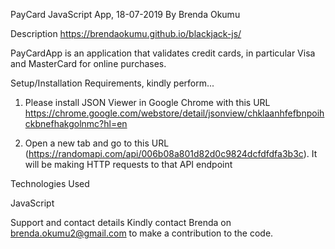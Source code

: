 PayCard JavaScript App, 18-07-2019 By Brenda Okumu

Description https://brendaokumu.github.io/blackjack-js/

PayCardApp is an application that validates credit cards, in particular Visa and MasterCard for online purchases.

Setup/Installation Requirements, kindly perform...

1.  Please install JSON Viewer in Google Chrome with this URL https://chrome.google.com/webstore/detail/jsonview/chklaanhfefbnpoihckbnefhakgolnmc?hl=en

2.  Open a new tab and go to this URL (https://randomapi.com/api/006b08a801d82d0c9824dcfdfdfa3b3c). It will be making HTTP requests to that API endpoint

Technologies Used

JavaScript

Support and contact details Kindly contact Brenda on brenda.okumu2@gmail.com to make a contribution to the code.
